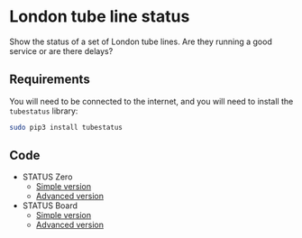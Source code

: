 # London tube line status

Show the status of a set of London tube lines. Are they running a good service
or are there delays?

## Requirements

You will need to be connected to the internet, and you will need to install the
`tubestatus` library:

```bash
sudo pip3 install tubestatus
```

## Code

- STATUS Zero
    - [Simple version](sz_tube_simple.py)
    - [Advanced version](sz_tube_advanced.py)
- STATUS Board
    - [Simple version](sb_tube_simple.py)
    - [Advanced version](sb_tube_advanced.py)
